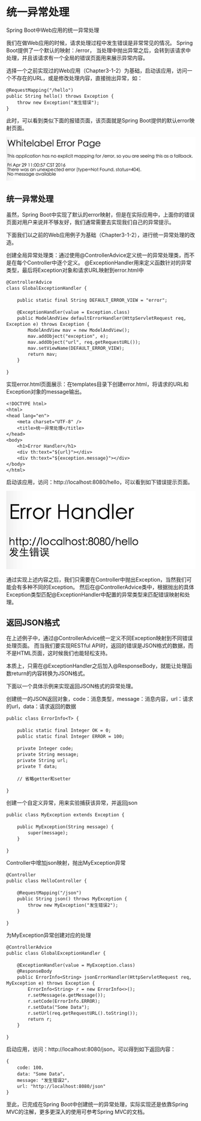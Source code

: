 # 统一异常处理
Spring Boot中Web应用的统一异常处理

我们在做Web应用的时候，请求处理过程中发生错误是非常常见的情况。
Spring Boot提供了一个默认的映射：/error，
当处理中抛出异常之后，会转到该请求中处理，并且该请求有一个全局的错误页面用来展示异常内容。

选择一个之前实现过的Web应用（Chapter3-1-2）为基础，启动该应用，访问一个不存在的URL，或是修改处理内容，直接抛出异常，如：

```
@RequestMapping("/hello")
public String hello() throws Exception {
    throw new Exception("发生错误");
}
```
此时，可以看到类似下面的报错页面，该页面就是Spring Boot提供的默认error映射页面。

![avatar](chapter-3-1-6-error1.png)

## 统一异常处理
虽然，Spring Boot中实现了默认的error映射，但是在实际应用中，上面你的错误页面对用户来说并不够友好，我们通常需要去实现我们自己的异常提示。

下面我们以之前的Web应用例子为基础（Chapter3-1-2），进行统一异常处理的改造。

创建全局异常处理类：通过使用@ControllerAdvice定义统一的异常处理类，而不是在每个Controller中逐个定义。
@ExceptionHandler用来定义函数针对的异常类型，最后将Exception对象和请求URL映射到error.html中

```
@ControllerAdvice
class GlobalExceptionHandler {

    public static final String DEFAULT_ERROR_VIEW = "error";

    @ExceptionHandler(value = Exception.class)
    public ModelAndView defaultErrorHandler(HttpServletRequest req, Exception e) throws Exception {
        ModelAndView mav = new ModelAndView();
        mav.addObject("exception", e);
        mav.addObject("url", req.getRequestURL());
        mav.setViewName(DEFAULT_ERROR_VIEW);
        return mav;
    }

}
```

实现error.html页面展示：在templates目录下创建error.html，将请求的URL和Exception对象的message输出。

```
<!DOCTYPE html>
<html>
<head lang="en">
    <meta charset="UTF-8" />
    <title>统一异常处理</title>
</head>
<body>
    <h1>Error Handler</h1>
    <div th:text="${url}"></div>
    <div th:text="${exception.message}"></div>
</body>
</html>
```
启动该应用，访问：http://localhost:8080/hello，可以看到如下错误提示页面。

![avatar](chapter-3-1-6-error2.png)

通过实现上述内容之后，我们只需要在Controller中抛出Exception，当然我们可能会有多种不同的Exception。
然后在@ControllerAdvice类中，根据抛出的具体Exception类型匹配@ExceptionHandler中配置的异常类型来匹配错误映射和处理。

## 返回JSON格式

在上述例子中，通过@ControllerAdvice统一定义不同Exception映射到不同错误处理页面。
而当我们要实现RESTful API时，返回的错误是JSON格式的数据，而不是HTML页面，这时候我们也能轻松支持。

本质上，只需在@ExceptionHandler之后加入@ResponseBody，就能让处理函数return的内容转换为JSON格式。

下面以一个具体示例来实现返回JSON格式的异常处理。

创建统一的JSON返回对象，code：消息类型，message：消息内容，url：请求的url，data：请求返回的数据

```
public class ErrorInfo<T> {

    public static final Integer OK = 0;
    public static final Integer ERROR = 100;

    private Integer code;
    private String message;
    private String url;
    private T data;

    // 省略getter和setter

}
```

创建一个自定义异常，用来实验捕获该异常，并返回json

```
public class MyException extends Exception {

    public MyException(String message) {
        super(message);
    }
    
}
```

Controller中增加json映射，抛出MyException异常

```
@Controller
public class HelloController {

    @RequestMapping("/json")
    public String json() throws MyException {
        throw new MyException("发生错误2");
    }

}
```

为MyException异常创建对应的处理
```
@ControllerAdvice
public class GlobalExceptionHandler {

    @ExceptionHandler(value = MyException.class)
    @ResponseBody
    public ErrorInfo<String> jsonErrorHandler(HttpServletRequest req, MyException e) throws Exception {
        ErrorInfo<String> r = new ErrorInfo<>();
        r.setMessage(e.getMessage());
        r.setCode(ErrorInfo.ERROR);
        r.setData("Some Data");
        r.setUrl(req.getRequestURL().toString());
        return r;
    }

}
```
启动应用，访问：http://localhost:8080/json，可以得到如下返回内容：

```
{
    code: 100，
    data: "Some Data"，
    message: "发生错误2"，
    url: "http://localhost:8080/json"
}
```
至此，已完成在Spring Boot中创建统一的异常处理，实际实现还是依靠Spring MVC的注解，更多更深入的使用可参考Spring MVC的文档。


